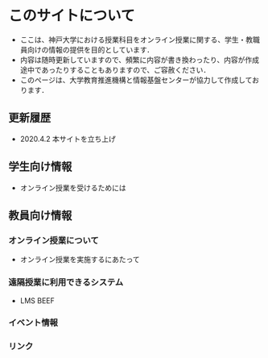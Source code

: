 # このサイトについて
- ここは、神戸大学における授業科目をオンライン授業に関する、学生・教職員向けの情報の提供を目的としています．
- 内容は随時更新していますので、頻繁に内容が書き換わったり、内容が作成途中であったりすることもありますので、ご容赦ください．
- このページは、大学教育推進機構と情報基盤センターが協力して作成しております．

## 更新履歴
- 2020.4.2 本サイトを立ち上げ


## 学生向け情報
- オンライン授業を受けるためには

## 教員向け情報
### オンライン授業について
- オンライン授業を実施するにあたって

### 遠隔授業に利用できるシステム
- LMS BEEF

### イベント情報

### リンク


